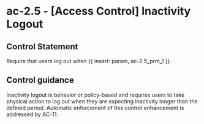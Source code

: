 # ac-2.5 - \[Access Control\] Inactivity Logout

## Control Statement

Require that users log out when {{ insert: param, ac-2.5_prm_1 }}.

## Control guidance

Inactivity logout is behavior or policy-based and requires users to take physical action to log out when they are expecting inactivity longer than the defined period. Automatic enforcement of this control enhancement is addressed by AC-11.
